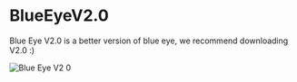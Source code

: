 # BlueEyeV2.0

Blue Eye V2.0 is a better version of blue eye, we recommend downloading V2.0 :)



![Blue Eye V2 0](https://user-images.githubusercontent.com/61595428/141612221-bf793069-5195-4fc7-98d3-72d52ae358ad.gif)
